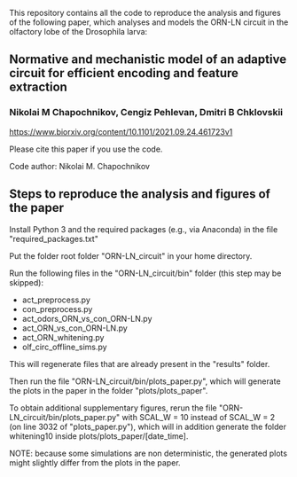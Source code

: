 This repository contains all the code to reproduce the analysis and figures
of the following paper, which analyses and models the ORN-LN circuit in the 
olfactory lobe of the Drosophila larva:

## Normative and mechanistic model of an adaptive circuit for efficient encoding and feature extraction
### Nikolai M Chapochnikov, Cengiz Pehlevan, Dmitri B Chklovskii


https://www.biorxiv.org/content/10.1101/2021.09.24.461723v1

Please cite this paper if you use the code.

Code author: Nikolai M. Chapochnikov


##  Steps to reproduce the analysis and figures of the paper

Install Python 3 and the required packages (e.g., via Anaconda) in the file
"required_packages.txt"



Put the folder root folder "ORN-LN_circuit" in your home directory.


Run the following files in the "ORN-LN_circuit/bin" folder (this step may be skipped):
- act_preprocess.py
- con_preprocess.py
- act_odors_ORN_vs_con_ORN-LN.py
- act_ORN_vs_con_ORN-LN.py
- act_ORN_whitening.py
- olf_circ_offline_sims.py

This will regenerate files that are already present in the "results" folder.

Then run the file "ORN-LN_circuit/bin/plots_paper.py", which will generate the plots in the paper in the folder "plots/plots_paper".

To obtain additional supplementary figures, rerun the file "ORN-LN_circuit/bin/plots_paper.py" with SCAL_W = 10 instead of SCAL_W = 2 (on line 3032 of "plots_paper.py"), which will in addition generate the folder whitening10 inside plots/plots_paper/[date_time].


NOTE: because some simulations are non deterministic, the generated plots might slightly differ from the plots in the paper.